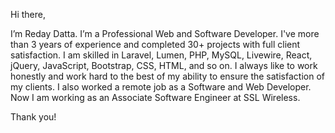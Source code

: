 Hi there, 

I’m Reday Datta. I’m a Professional Web and Software Developer. I've more than 3 years of experience and completed 30+ projects with full client satisfaction. I am skilled in Laravel, Lumen, PHP, MySQL, Livewire, React, jQuery, JavaScript, Bootstrap, CSS, HTML, and so on. I always like to work honestly and work hard to the best of my ability to ensure the satisfaction of my clients. I also worked a remote job as a Software and Web Developer. Now I am working as an Associate Software Engineer at SSL Wireless.

Thank you!
